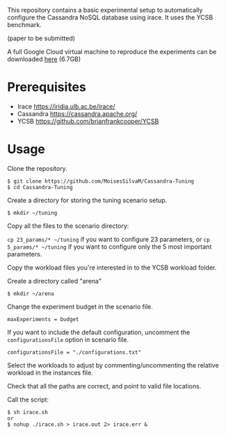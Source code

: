 This repository contains a basic experimental setup to automatically configure the Cassandra NoSQL database using irace. It uses the YCSB benchmark.

(paper to be submitted)

A full Google Cloud virtual machine to reproduce the experiments can be downloaded [here](https://storage.googleapis.com/deep-tracer-217702-daisy-bkt-us/cassandra-tuning.vmdk) (6.7GB)

# Prerequisites
- Irace https://iridia.ulb.ac.be/irace/
- Cassandra https://cassandra.apache.org/
- YCSB https://github.com/brianfrankcooper/YCSB

# Usage

Clone the repository.

```
$ git clone https://github.com/MoisesSilvaM/Cassandra-Tuning
$ cd Cassandra-Tuning

```

Create a directory for storing the tuning scenario setup.

    $ mkdir ~/tuning

Copy all the files to the scenario directory:

```cp 23_params/* ~/tuning``` 
 if you want to configure 23 parameters, or
 ```cp 5_params/* ~/tuning```
 if you want to configure only the 5 most important parameters.

Copy the workload files you're interested in to the YCSB workload folder.

Create a directory called "arena"

    $ mkdir ~/arena

Change the experiment budget in the scenario file.

    maxExperiments = budget

If you want to include the default configuration, uncomment the `configurationsFile` option in scenario file.

    configurationsFile = "./configurations.txt"

Select the workloads to adjust by commenting/uncommenting the relative workload in the instances file.

Check that all the paths are correct, and point to valid file locations.

Call the script:

    $ sh irace.sh
    or
    $ nohup ./irace.sh > irace.out 2> irace.err &
